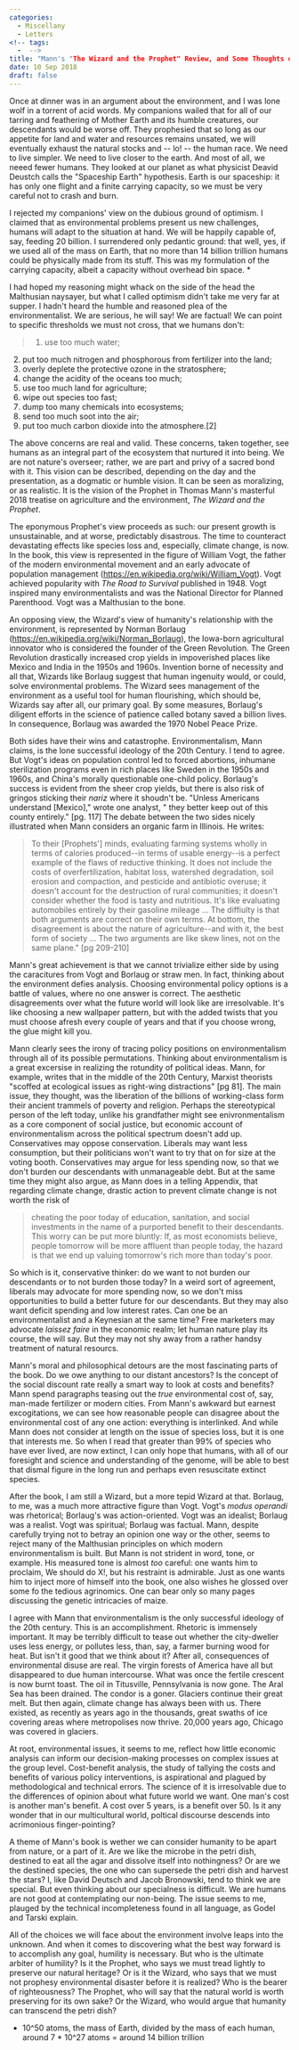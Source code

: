 ```yaml
---
categories:
  - Miscellany
  - Letters
<!-- tags:
  -  -->
title: "Mann's "The Wizard and the Prophet" Review, and Some Thoughts on Environmentalism"
date: 10 Sep 2018
draft: false
---
```

Once at dinner was in an argument about the environment, and I was lone wolf in a torrent of acid words. My companions wailed that for all of our tarring and feathering of Mother Earth and its humble creatures, our descendants would be worse off. They prophesied that so long as our appetite for land and water and resources remains unsated, we will eventually exhaust the natural stocks and -- lo! -- the human race. We need to live simpler. We need to live closer to the earth. And most of all, we neeed fewer humans. They looked at our planet as what physicist Deavid Deustch calls the "Spaceship Earth" hypothesis. Earth is our spaceship: it has only one flight and a finite carrying capacity, so we must be very careful not to crash and burn.

I rejected my companions' view on the dubious ground of optimism. I claimed that as environmental problems present us new challenges, humans will adapt to the situation at hand. We will be happily capable of, say, feeding 20 billion. I surrendered only pedantic ground: that well, yes, if we used all of the mass on Earth, that no more than 14 billion trillion humans could be physically made from its stuff. This was my formulation of the carrying capacity, albeit a capacity without overhead bin space. *

I had hoped my reasoning might whack on the side of the head the Malthusian naysayer, but what I called optimism didn't take me very far at supper. I hadn't heard the humble and reasoned plea of the environmentalist. We are serious, he will say! We are factual! We can point to specific thresholds we must not cross, that we humans don't:

>1. use too much water;
2. put too much nitrogen and phosphorous from fertilizer into the land;
3. overly deplete the protective ozone in the stratosphere;
4. change the acidity of the oceans too much;
5. use too much land for agriculture;
6. wipe out species too fast;
7. dump too many chemicals into ecosystems;
8. send too much soot into the air;
9. put too much carbon dioxide into the atmosphere.[2]


The above concerns are real and valid. These concerns, taken together, see humans as an integral part of the ecosystem that nurtured it into being. We are not nature's overseer; rather, we are part and privy of a sacred bond with it. This vision can be described, depending on the day and the presentation, as a dogmatic or humble vision. It can be seen as moralizing, or as realistic. It is the vision of the Prophet in Thomas Mann's masterful 2018 treatise on agriculture and the environment, *The Wizard and the Prophet*.  

The eponymous Prophet's view proceeds as such: our present growth is unsustainable, and at worse, predictably disastrous. The time to counteract devastating effects like species loss and, especially, climate change, is now. In the book, this view is represented in the figure of William Vogt, the father of the modern environmental movement and an early advocate of population management (https://en.wikipedia.org/wiki/William_Vogt). Vogt achieved popularity with *The Road to Survival* published in 1948.  Vogt inspired many environmentalists and was the National Director for Planned Parenthood. Vogt was a Malthusian to the bone. 

An opposing view, the Wizard's view of humanity's relationship with the environment, is represented by Norman Borlaug (https://en.wikipedia.org/wiki/Norman_Borlaug), the Iowa-born agricultural innovator who is considered the founder of the Green Revolution. The Green Revolution drastically increased crop yields in impoverished places like Mexico and India in the 1950s and 1960s. Invention borne of necessity and all that, Wizards like Borlaug suggest that human ingenuity would, or could, solve environmental problems. The Wizard sees management of the environment as a useful tool for human flourishing, which should be, Wizards say after all, our primary goal. By some measures, Borlaug's diligent efforts in the science of patience called botany saved a billion lives. In consequence, Borlaug was awarded the 1970 Nobel Peace Prize. 

Both sides have their wins and catastrophe. Environmentalism, Mann claims, is the lone successful ideology of the 20th Century. I tend to agree. But Vogt's ideas on population control led to forced abortions, inhumane sterilization programs even in rich places like Sweden in the 1950s and 1960s, and China's morally questionable one-child policy. Borlaug's success is evident from the sheer crop yields, but there is also risk of gringos sticking their *nariz* where it shoudn't be. "Unless Americans understand [Mexico]," wrote one analyst, " they better keep out of this county entirely." [pg. 117] The debate between the two sides nicely illustrated when Mann considers an organic farm in Illinois. He writes:

>To their [Prophets'] minds, evaluating farming systems wholly in terms of calories produced--in terms of usable energy--is a perfect example of the flaws of reductive thinking. It does not include the costs of overfertilization, habitat loss, watershed degradation, soil erosion and compaction, and pesticide and antibiotic overuse; it doesn't account for the destruction of rural communities; it doesn't consider whether the food is tasty and nutritious. It's like evaluating automobiles entirely by their gasoline mileage ... The diffiulty is that both arguments are correct on their own terms. At bottom, the disagreement is about the nature of agriculture--and with it, the best form of society ... The two arguments are like skew lines, not on the same plane." [pg 209-210]

Mann's great achievement is that we cannot trivialize either side by using the caracitures from Vogt and Borlaug or straw men. In fact, thinking about the environment defies analysis. Choosing environmental policy options is a battle of values, where no one answer is correct. The aesthetic disagreements over what the future world will look like are irresolvable. It's like choosing a new wallpaper pattern, but with the added twists that you must choose afresh every couple of years and that if you choose wrong, the glue might kill you. 

Mann clearly sees the irony of tracing policy positions on environmentalism through all of its possible permutations. Thinking about environmentalism is a great excersise in realizing the rotundity of political ideas. Mann, for example, writes that in the middle of the 20th Century, Marxist theorists "scoffed at ecological issues as right-wing distractions" [pg 81]. The main issue, they thought, was the liberation of the billions of working-class form their ancient trammels of poverty and religion. Perhaps the stereotypical person of the left today, unlike his grandfather might see enivronmentalism  as a core component of social justice, but economic account of environmentalism across the political spectrum doesn't add up. Conservatives may oppose conservation. Liberals may want less consumption, but their politicians won't want to try that on for size at the voting booth. Conservatives may argue for less spending now, so that we don't burden our descendants with unmanageable debt. But at the same time they might also argue, as Mann does in a telling Appendix, that regarding climate change, drastic action to prevent climate change is not worth the risk of

>cheating the poor today of education, sanitation, and social investments in the name of a purported benefit to their descendants. This worry can be put more bluntly: If, as most economists believe, people tomorrow will be more affluent than people today, the hazard is that we end up valuing tomorrow's rich more than today's poor.

So which is it, conservative thinker: do we want to not burden our descendants or to not burden those today? In a weird sort of agreement, liberals may advocate for more spending now, so we don't miss opportunities to build a better future for our descendants. But they may also want deficit spending and low interest rates. Can one be an environmentalist and a Keynesian at the same time? Free marketers may advocate *laissez faire* in the economic realm; let human nature play its course, the will say. But they may not shy away from a rather handsy treatment of natural resourcs. 

Mann's moral and philosophical detours are the most fascinating parts of the book. Do we owe anything to our distant ancestors? Is the concept of the social discount rate really a smart way to look at costs and benefits? Mann spend paragraphs teasing out the *true* environmental cost of, say, man-made fertilizer or modern cities. From Mann's awkward but earnest excogitations, we can see how reasonable people can disagree about the environmental cost of any one action: everything is interlinked. And while Mann does not consider at length on the issue of species loss, but it is one that interests me. So when I read that greater than 99% of species who have ever lived, are now extinct, I can only hope that humans, with all of our foresight and science and understanding of the genome, will be able to best that dismal figure in the long run and perhaps even resuscitate extinct species. 

After the book, I am still a Wizard, but a more tepid Wizard at that. Borlaug, to me, was a much more attractive figure than Vogt. Vogt's *modus operandi* was rhetorical; Borlaug's was action-oriented. Vogt was an idealist; Borlaug was a realist. Vogt was spiritual; Borlaug was factual. Mann, despite carefully trying not to betray an opinion one way or the other, seems to reject many of the Malthusian principles on which modern environmentalism is built. But Mann is not strident in word, tone, or example. His measured tone is almost *too* careful: one wants him to proclaim, We should do X!, but his restraint is admirable. Just as one wants him to inject more of himself into the book, one also wishes he glossed over some fo the tedious agrinomics. One can bear only so many pages discussing the genetic intricacies of maize. 

I agree with Mann that environmentalism is the only successful ideology of the 20th century. This is an accomplishment. Rhetoric is immensely important. It may be terribly difficult to tease out whether the city-dweller uses less energy, or pollutes less, than, say, a farmer burning wood for heat. But isn't it good that we think about it? After all, consequences of environmental disuse are real. The virgin forests of America have all but disappeared to due human intercourse. What was once the fertile crescent is now burnt toast. The oil in Titusville, Pennsylvania is now gone. The Aral Sea has been drained. The condor is a goner. Glaciers continue their great melt. But then again, climate change has always been with us. There existed, as recently as years ago in the thousands, great swaths of ice covering areas where metropolises now thrive. 20,000 years ago, Chicago was covered in glaciers.


At root, environmental issues, it seems to me, reflect how little economic analysis can inform our decision-making processes on complex issues at the group level. Cost-benefit analysis, the study of tallying the costs and benefits of various policy interventions, is aspirational and plagued by methodological and technical errors. The science of it is irresolvable due to the differences of opinion about what future world we want. One man's cost is another man's benefit. A cost over 5 years, is a benefit over 50. Is it any wonder that in our multicultural world, poltical discourse descends into acrimonious finger-pointing?


A theme of Mann's book is wether we can consider humanity to be apart from nature, or a part of it. Are we like the microbe in the petri dish, destined to eat all the agar and dissolve itself into nothingness? Or are we the destined species, the one who can supersede the petri dish and harvest the stars? I, like David Deutsch and Jacob Bronowski, tend to think we are special. But even thinking about our specialness is difficult. We are humans are not good at contemplating our non-being. The issue seems to me, plauged by the technical incompleteness found in all language, as Godel and Tarski explain. 


All of the choices we will face about the environment involve leaps into the unknown. And when it comes to discovering what the best way forward is to accomplish any goal, humility is necessary. But who is the ultimate arbiter of humility? Is it the Prophet, who says we must tread lightly to preserve our natural heritage? Or is it the Wizard, who says that we must not prophesy environmental disaster before it is realized? Who is the bearer of righteousness? The Prophet, who will say that the natural world is worth preserving for its own sake? Or the Wizard, who would argue that humanity can transcend the petri dish?


*  10^50 atoms, the mass of Earth, divided by the mass of each human, around  7 * 10^27 atoms = around 14 billion trillion
